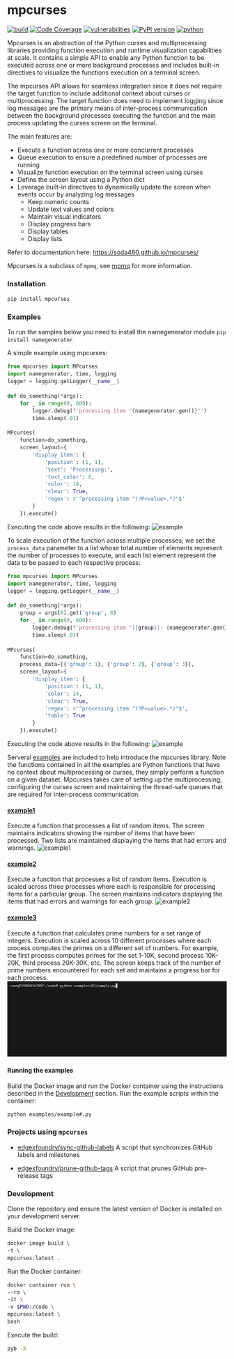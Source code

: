 # mpcurses
[![build](https://github.com/soda480/mpcurses/actions/workflows/main.yml/badge.svg)](https://github.com/soda480/mpcurses/actions/workflows/main.yml)
[![Code Coverage](https://codecov.io/gh/soda480/mpcurses/branch/master/graph/badge.svg)](https://codecov.io/gh/soda480/mpcurses)
[![vulnerabilities](https://img.shields.io/badge/vulnerabilities-None-brightgreen)](https://pypi.org/project/bandit/)
[![PyPI version](https://badge.fury.io/py/mpcurses.svg)](https://badge.fury.io/py/mpcurses)
[![python](https://img.shields.io/badge/python-3.7%20%7C%203.8%20%7C%203.9%20%7C%203.10-teal)](https://www.python.org/downloads/)

Mpcurses is an abstraction of the Python curses and multiprocessing libraries providing function execution and runtime visualization capabilities at scale. It contains a simple API to enable any Python function to be executed across one or more background processes and includes built-in directives to visualize the functions execution on a terminal screen. 

The mpcurses API allows for seamless integration since it does not require the target function to include additional context about curses or multiprocessing. The target function does need to implement logging since log messages are the primary means of inter-process communication between the background processes executing the function and the main process updating the curses screen on the terminal.

The main features are:

* Execute a function across one or more concurrent processes
* Queue execution to ensure a predefined number of processes are running
* Visualize function execution on the terminal screen using curses
* Define the screen layout using a Python dict
* Leverage built-in directives to dynamically update the screen when events occur by analyzing log messages
  * Keep numeric counts
  * Update text values and colors
  * Maintain visual indicators
  * Display progress bars
  * Display tables
  * Display lists

 Refer to documentation here: https://soda480.github.io/mpcurses/

 Mpcurses is a subclass of `mpmq`, see [mpmq](https://pypi.org/project/mpmq/) for more information.

### Installation
```bash
pip install mpcurses
```

### Examples

To run the samples below you need to install the namegenerator module `pip install namegenerator`


A simple example using mpcurses:

```python
from mpcurses import MPcurses
import namegenerator, time, logging
logger = logging.getLogger(__name__)

def do_something(*args):
    for _ in range(0, 600):
        logger.debug(f'processing item "{namegenerator.gen()}"')
        time.sleep(.01)

MPcurses(
    function=do_something,
    screen_layout={
        'display_item': {
            'position': (1, 1),
            'text': 'Processing:',
            'text_color': 0,
            'color': 14,
            'clear': True,
            'regex': r'^processing item "(?P<value>.*)"$'
        }
    }).execute()
 ```

Executing the code above results in the following:
![example](https://raw.githubusercontent.com/soda480/mpcurses/master/docs/images/example.gif)

To scale execution of the function across multiple processes; we set the `process_data` parameter to a list whose total number of elements represent the number of processes to execute, and each list element represent the data to be passed to each respective process:

```python
from mpcurses import MPcurses
import namegenerator, time, logging
logger = logging.getLogger(__name__)

def do_something(*args):
    group = args[0].get('group', 0)
    for _ in range(0, 600):
        logger.debug(f'processing item "[{group}]: {namegenerator.gen()}"')
        time.sleep(.01)

MPcurses(
    function=do_something,
    process_data=[{'group': 1}, {'group': 2}, {'group': 3}],
    screen_layout={
        'display_item': {
            'position': (1, 1),
            'color': 14,
            'clear': True,
            'regex': r'^processing item "(?P<value>.*)"$',
            'table': True
        }
    }).execute()
```

Executing the code above results in the following:
![example](https://raw.githubusercontent.com/soda480/mpcurses/master/docs/images/example-multi.gif)

Serveral [examples](https://github.com/soda480/mpcurses/tree/master/examples) are included to help introduce the mpcurses library. Note the functions contained in all the examples are Python functions that have no context about multiprocessing or curses, they simply perform a function on a given dataset. Mpcurses takes care of setting up the multiprocessing, configuring the curses screen and maintaining the thread-safe queues that are required for inter-process communication.

#### [example1](https://github.com/soda480/mpcurses/blob/master/examples/example1.py)
Execute a function that processes a list of random items. The screen maintains indicators showing the number of items that have been processed. Two lists are maintained displaying the items that had errors and warnings.
![example1](https://raw.githubusercontent.com/soda480/mpcurses/master/docs/images/example1.gif)

#### [example2](https://github.com/soda480/mpcurses/blob/master/examples/example2.py)
Execute a function that processes a list of random items. Execution is scaled across three processes where each is responsible for processing items for a particular group. The screen maintains indicators displaying the items that had errors and warnings for each group.
![example2](https://raw.githubusercontent.com/soda480/mpcurses/master/docs/images/example2.gif)

#### [example3](https://github.com/soda480/mpcurses/blob/master/examples/example3.py)
Execute a function that calculates prime numbers for a set range of integers. Execution is scaled across 10 different processes where each process computes the primes on a different set of numbers. For example, the first process computes primes for the set 1-10K, second process 10K-20K, third process 20K-30K, etc. The screen keeps track of the number of prime numbers encountered for each set and maintains a progress bar for each process.
![example3](https://raw.githubusercontent.com/soda480/mpcurses/master/docs/images/example3.gif)

#### Running the examples

Build the Docker image and run the Docker container using the instructions described in the [Development](#development) section. Run the example scripts within the container:

```bash
python examples/example#.py
```

### Projects using `mpcurses`

* [edgexfoundry/sync-github-labels](https://github.com/edgexfoundry/cd-management/tree/git-label-sync) A script that synchronizes GitHub labels and milestones

* [edgexfoundry/prune-github-tags](https://github.com/edgexfoundry/cd-management/tree/prune-github-tags) A script that prunes GitHub pre-release tags

### Development

Clone the repository and ensure the latest version of Docker is installed on your development server.

Build the Docker image:
```sh
docker image build \
-t \
mpcurses:latest .
```

Run the Docker container:
```sh
docker container run \
--rm \
-it \
-v $PWD:/code \
mpcurses:latest \
bash
```

Execute the build:
```sh
pyb -X
```
